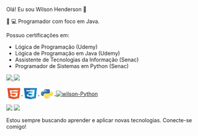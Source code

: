  Olá! Eu sou Wilson Henderson 👋

👨 💻 Programador com foco em Java.

Possuo certificações em:
* Lógica de Programação (Udemy)
* Lógica de Programação em Java (Udemy)
* Assistente de Tecnologias da Informação (Senac)
* Programador de Sistemas em Python (Senac)


 <div>
  <a href="https://github.com/wilsonhenderson">
  <img height="180em" src="https://github-readme-stats.vercel.app/api?username=wilsonhenderson&show_icons=true&theme=dracula&include_all_commits=true&count_private=true"/>
  <img height="180em" src="https://github-readme-stats.vercel.app/api/top-langs/?username=wilsonhenderson&layout=compact&langs_count=16&theme=dracula"/>
</div>
<div style="display: inline_block"><br>
          
  <img align="center" alt="wilson-HTML" height="30" width="40" src="https://raw.githubusercontent.com/devicons/devicon/master/icons/html5/html5-original.svg">
  <img align="center" alt="wilson-CSS" height="30" width="40" src="https://raw.githubusercontent.com/devicons/devicon/master/icons/css3/css3-original.svg">
  <img align="center" alt="wilson-Python" height="30" width="40" src="https://raw.githubusercontent.com/devicons/devicon/master/icons/python/python-original.svg">
  <img align="center" alt="wilson-Python" height="50" width="60"  src="https://cdn.jsdelivr.net/gh/devicons/devicon@latest/icons/java/java-original-wordmark.svg" />
          
  
</div>
 
 
<div> 
  
   <a href = "wilsonenderson01@gmail.com"><img src="https://img.shields.io/badge/-Gmail-%23333?style=for-the-badge&logo=gmail&logoColor=white" target="_blank"></a>
  <a href="https://www.linkedin.com/in/wilson-furo-5815141b7/" target="_blank"><img src="https://img.shields.io/badge/-LinkedIn-%230077B5?style=for-the-badge&logo=linkedin&logoColor=white" target="_blank"></a> 
 
</div>


Estou sempre buscando aprender e aplicar novas tecnologias. Conecte-se comigo!

